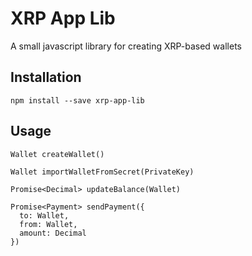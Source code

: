 
# XRP App Lib

A small javascript library for creating XRP-based wallets

## Installation

    npm install --save xrp-app-lib

## Usage
  
    Wallet createWallet()

    Wallet importWalletFromSecret(PrivateKey)

    Promise<Decimal> updateBalance(Wallet)

    Promise<Payment> sendPayment({
      to: Wallet,
      from: Wallet,
      amount: Decimal
    })

